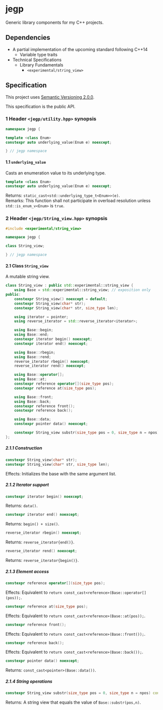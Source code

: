# jegp

Generic library components for my C++ projects.

## Dependencies

* A partial implementation of the upcoming standard following C++14
    - Variable type traits
* Technical Specifications
    - Library Fundamentals
        + `<experimental/string_view>`

## Specification

This project uses [Semantic Versioning 2.0.0](http://semver.org/).

This specification is the public API.

### 1 Header `<jegp/utility.hpp>` synopsis

```C++
namespace jegp {

template <class Enum>
constexpr auto underlying_value(Enum e) noexcept;

} // jegp namespace
```

#### 1.1 `underlying_value`

Casts an enumeration value to its underlying type.

```C++
template <class Enum>
constexpr auto underlying_value(Enum e) noexcept;
```
Returns: `static_cast<std::underlying_type_t<Enum>>(e)`.<br/>
Remarks: This function shall not participate in overload resolution unless `std::is_enum_v<Enum>` is `true`.

### 2 Header `<jegp/String_view.hpp>` synopsis

```C++
#include <experimental/string_view>

namespace jegp {

class String_view;

} // jegp namespace
```

#### 2.1 Class `String_view`

A mutable string view.

```C++
class String_view : public std::experimental::string_view {
    using Base = std::experimental::string_view; // exposition only
public:
    constexpr String_view() noexcept = default;
    constexpr String_view(char* str);
    constexpr String_view(char* str, size_type len);

    using iterator = pointer;
    using reverse_iterator = std::reverse_iterator<iterator>;

    using Base::begin;
    using Base::end;
    constexpr iterator begin() noexcept;
    constexpr iterator end() noexcept;

    using Base::rbegin;
    using Base::rend;
    reverse_iterator rbegin() noexcept;
    reverse_iterator rend() noexcept;

    using Base::operator[];
    using Base::at;
    constexpr reference operator[](size_type pos);
    constexpr reference at(size_type pos);

    using Base::front;
    using Base::back;
    constexpr reference front();
    constexpr reference back();

    using Base::data;
    constexpr pointer data() noexcept;

    constexpr String_view substr(size_type pos = 0, size_type n = npos) const;
};
```

##### 2.1.1 Construction

```C++
constexpr String_view(char* str);
constexpr String_view(char* str, size_type len);
```
Effects: Initializes the base with the same argument list.

##### 2.1.2 Iterator support

```C++
constexpr iterator begin() noexcept;
```
Returns: `data()`.

```C++
constexpr iterator end() noexcept;
```
Returns: `begin() + size()`.

```C++
reverse_iterator rbegin() noexcept;
```
Returns: `reverse_iterator{end()}`.

```C++
reverse_iterator rend() noexcept;
```
Returns: `reverse_iterator{begin()}`.

##### 2.1.3 Element access

```C++
constexpr reference operator[](size_type pos);
```
Effects: Equivalent to `return const_cast<reference>(Base::operator[](pos));`.

```C++
constexpr reference at(size_type pos);
```
Effects: Equivalent to `return const_cast<reference>(Base::at(pos));`.

```C++
constexpr reference front();
```
Effects: Equivalent to `return const_cast<reference>(Base::front());`.

```C++
constexpr reference back();
```
Effects: Equivalent to `return const_cast<reference>(Base::back());`.

```C++
constexpr pointer data() noexcept;
```
Returns: `const_cast<pointer>(Base::data())`.

##### 2.1.4 String operations

```C++
constexpr String_view substr(size_type pos = 0, size_type n = npos) const;
```
Returns: A string view that equals the value of `Base::substr(pos,n)`.
